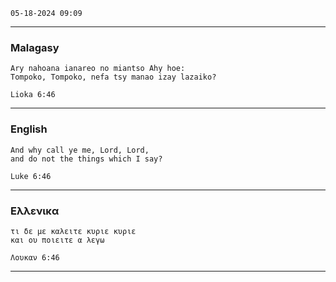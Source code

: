`` 05-18-2024 09:09 ``
________________________________________________________

### Malagasy

```gospel
Ary nahoana ianareo no miantso Ahy hoe:
Tompoko, Tompoko, nefa tsy manao izay lazaiko?

Lioka 6:46
```
________________________________________________________

### English

```gospel
And why call ye me, Lord, Lord,
and do not the things which I say?

Luke 6:46
```
________________________________________________________

### Eλλενικα

```gospel
τι δε με καλειτε κυριε κυριε
και ου ποιειτε α λεγω

Λουκαν 6:46
```
________________________________________________________
